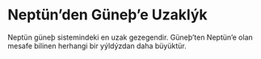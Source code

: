# Neptün’den Güneþ’e Uzaklýk

Neptün güneþ sistemindeki en uzak gezegendir. Güneþ’ten Neptün’e olan mesafe
bilinen herhangi bir yýldýzdan daha büyüktür.
